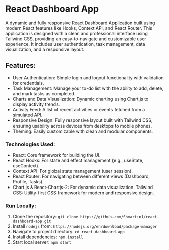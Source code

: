 # React Dashboard App
A dynamic and fully responsive React Dashboard Application built using modern React features like Hooks, Context API, and React Router. This application is designed with a clean and professional interface using Tailwind CSS, providing an easy-to-navigate and customizable user experience. It includes user authentication, task management, data visualization, and a responsive layout.


## Features:
- User Authentication: Simple login and logout functionality with validation for credentials.
- Task Management: Manage your to-do list with the ability to add, delete, and mark tasks as completed.
- Charts and Data Visualization: Dynamic charting using Chart.js to display activity trends.
- Activity Feed: A list of recent activities or events fetched from a simulated API.
- Responsive Design: Fully responsive layout built with Tailwind CSS, ensuring usability across devices from desktops to mobile phones.
- Theming: Easily customizable with clean and modular components.

### Technologies Used:
- React: Core framework for building the UI.
- React Hooks: For state and effect management (e.g., useState, useContext).
- Context API: For global state management (user session).
- React Router: For navigating between different views (Dashboard, Profile, Tasks).
- Chart.js & React-Chartjs-2: For dynamic data visualization.
Tailwind CSS: Utility-first CSS framework for modern and responsive design.

### Run Locally:
1. Clone the repository:
   ```git clone https://github.com/Shmartin1/react-dashboard-app.git```
2. Install `nodejs` from:
   ```https://nodejs.org/en/download/package-manager```
3. Navigate to project directory:
   ```cd react-dashboard-app```
4. Install dependencies:
   ```npm install```
5. Start local server:
   ```npm start```
